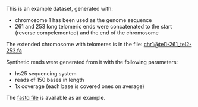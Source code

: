 This is an example dataset, generated with: 

- chromosome 1 has been used as the genome sequence
- 261 and 253 long telomeric ends were concatenated to the start (reverse compelemented) and the end of the chromosome 

The extended chromosome with telomeres is in the file: [chr1@tel1-261_tel2-253.fa](https://github.com/lilit-nersisyan/bioinf_challenges/blob/master/yeast_telomeres/data/example/chr1%40tel1-261_tel2-253.fa)

Synthetic reads were generated from it with the following parameters: 

- hs25 sequencing system
- reads of 150 bases in length
- 1x coverage (each base is covered ones on average)

The [fastq file]() is available as an example. 

